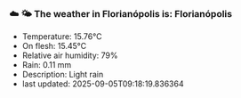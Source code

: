 ### ☁️ 🌤️  The weather in Florianópolis is: Florianópolis

- Temperature: 15.76°C
- On flesh: 15.45°C
- Relative air humidity: 79%
- Rain: 0.11 mm
- Description: Light rain
- last updated: 2025-09-05T09:18:19.836364
